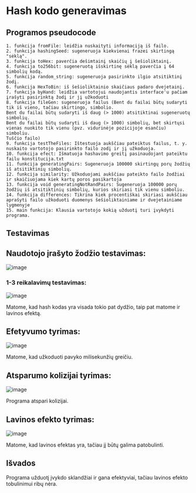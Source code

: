 # Hash kodo generavimas

## Programos pseudocode

```
1. funkcija fromFile: leidžia nuskaityti informaciją iš failo.
2. funkcija hashingSeed: sugeneruoja kiekvienai frazei skirtingą "sėklą".
3. funkcija toHex: paverčia dešimtainį skaičių į šešioliktainį.
4. funkcija to256bit: sugeneruotą išskirtinę sėklą paverčia į 64 simbolių kodą.
5. funkcija random_string: sugeneruoja pasirinkto ilgio atsitiktinį žodį.
6. funkcija HexToBin: iš šešioliktainio skaičiaus padaro dvejetainį.
7. funkcija byHand: leidžia vartotojui naudojantis interface'u pačiam įrašyti pasirinktą žodį ir jį užkoduoti
8. funkcija fileGen: sugeneruoja failus (Bent du failai būtų sudaryti tik iš vieno, tačiau skirtingo, simbolio.
Bent du failai būtų sudaryti iš daug (> 1000) atsitiktinai sugeneruotų simbolių.
Bent du failai būtų sudaryti iš daug (> 1000) simbolių, bet skirtųsi vienas nuokito tik vienu (pvz. vidurinėje pozicijoje esančiu) simboliu.
Tuščio failo)
9. funkcija testTheFiles: Ištestuoja aukščiau pateiktus failus, t. y. nuskaito vartotojo pasirinkto failo zodį ir jį užkoduoja.
10. funkcija efect: Išmatuoja hashavimo greitį pasinaudojant pateiktu failu konstitucija.txt
11. funkcija generatingPairs: Sugeneruoja 100000 skirtingų porų žodžių iš atsitiktinių simbolių.
12. funkcija similarity: Užkoduojami aukščiau pateikto failo žodžiai ir skaičiuojama kiek kartų poros pasikartoja
13. funkcija void generatingNotRandPairs: Sugeneruoja 100000 porų žodžių iš atsitiktinių simbolių, kurios skiriasi tik vienu simboliu.
14. funkcija differences: Tikrina kiek procentiškai skiriasi aukščiau aprašyti failo užkoduoti duomenys šešioliktainiame ir dvejetainiame lygmenyje
15. main funkcija: Klausia vartotojo kokią užduotį turi įvykdyti programa.
```

## Testavimas

## Naudotojo įrašyto žodžio testavimas:

![image](https://user-images.githubusercontent.com/93277316/192835352-495fe0e4-2b17-49c9-bab6-2149ba2f1535.png)


### 1-3 reikalavimų testavimas:
![image](https://user-images.githubusercontent.com/93277316/192834393-649b9db8-cf90-4c63-a27c-85a7f0f35d9f.png)

Matome, kad hash kodas yra visada tokio pat dydžio, taip pat matome ir lavinos efektą.

## Efetyvumo tyrimas:

![image](https://user-images.githubusercontent.com/93277316/192835779-9fef1e2a-e716-47ed-8e82-ac1bde0271a7.png)

Matome, kad užkoduoti pavyko milisekunžių greičiu.

## Atsparumo kolizijai tyrimas:

![image](https://user-images.githubusercontent.com/93277316/192836664-85370fbe-c18f-4c4d-b520-b3d005e73d89.png)

Programa atspari kolizijai.

## Lavinos efekto tyrimas:

![image](https://user-images.githubusercontent.com/93277316/192837459-bb0f6f5e-7df2-46b2-864a-a47c298afb1d.png)

Matome, kad lavinos efektas yra, tačiau jį būtų galima patobulinti.

## Išvados

Programa užduotį įvykdo sklandžiai ir gana efektyviai, tačiau lavinos efekto tobulinimui ribų nėra.
